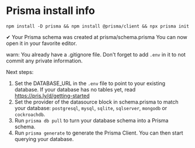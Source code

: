 # Prisma install info

`npm install -D prisma && npm install @prisma/client && npx prisma init`

✔ Your Prisma schema was created at prisma/schema.prisma
  You can now open it in your favorite editor.

warn: You already have a .gitignore file. Don't forget to add `.env` in it to not commit any private information.

Next steps:

1. Set the DATABASE_URL in the `.env` file to point to your existing database. If your database has no tables yet, read <https://pris.ly/d/getting-started>
2. Set the provider of the datasource block in schema.prisma to match your database: `postgresql`, `mysql`, `sqlite`, `sqlserver`, `mongodb` or `cockroachdb`.
3. Run `prisma db pull` to turn your database schema into a Prisma schema.
4. Run `prisma generate` to generate the Prisma Client. You can then start querying your database.
